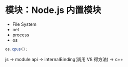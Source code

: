 # 模块：Node.js 内置模块

- File System
- net
- process
- os

```js
os.cpus();
```

js -> module api -> internalBinding(调用 V8 得方法) -> c++
